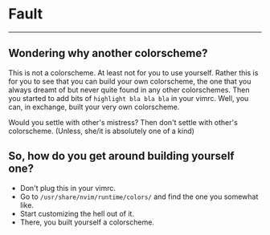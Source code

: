 # Fault
---

## Wondering why another colorscheme?

This is not a colorscheme. At least not for you to use yourself. Rather this is
for you to see that you can build your own colorscheme, the one that you always
dreamt of but never quite found in any other colorschemes. Then you started to
add bits of `highlight bla bla bla` in your vimrc. Well, you can, in exchange,
built your very own colorscheme.

Would you settle with other's mistress? Then don't settle with other's
colorscheme. (Unless, she/it is absolutely one of a kind)

## So, how do you get around building yourself one?

  - Don't plug this in your vimrc.
  - Go to `/usr/share/nvim/runtime/colors/` and find the one you somewhat like.
  - Start customizing the hell out of it.
  - There, you built yourself a colorscheme.

